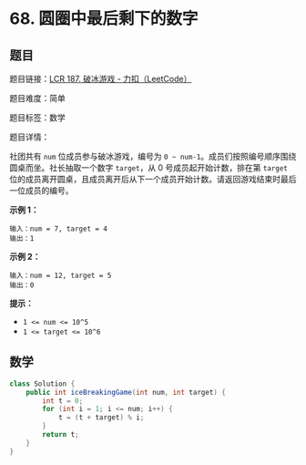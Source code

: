 # 68. 圆圈中最后剩下的数字

## 题目

题目链接：[LCR 187. 破冰游戏 - 力扣（LeetCode）](https://leetcode.cn/problems/yuan-quan-zhong-zui-hou-sheng-xia-de-shu-zi-lcof/description/)

题目难度：简单

题目标签：数学

题目详情：

社团共有 `num` 位成员参与破冰游戏，编号为 `0 ~ num-1`。成员们按照编号顺序围绕圆桌而坐。社长抽取一个数字 `target`，从 0 号成员起开始计数，排在第 `target` 位的成员离开圆桌，且成员离开后从下一个成员开始计数。请返回游戏结束时最后一位成员的编号。

**示例 1：**

```
输入：num = 7, target = 4
输出：1
```

**示例 2：**

```
输入：num = 12, target = 5
输出：0
```

**提示：**

- `1 <= num <= 10^5`
- `1 <= target <= 10^6`



## 数学

``` java
class Solution {
    public int iceBreakingGame(int num, int target) {
        int t = 0;
        for (int i = 1; i <= num; i++) {
            t = (t + target) % i;
        }
        return t;
    }
}
```